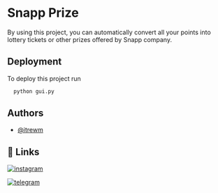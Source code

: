 # Snapp Prize

By using this project, you can automatically convert all your points into lottery tickets or other prizes offered by Snapp company.



## Deployment

To deploy this project run

```bash
  python gui.py
```

## Authors

- [@itrewm](https://github.com/itrewm)


## 🔗 Links
[![instagram](https://img.shields.io/badge/Instagram-E4405F?style=for-the-badge&logo=instagram&logoColor=white)](https://instagram.com/itrewm)

[![telegram](https://img.shields.io/badge/linkedin-0A66C2?style=for-the-badge&logo=telegram&logoColor=white)](https://t.me/rewwm)
